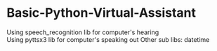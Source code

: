 # Basic-Python-Virtual-Assistant
Using speech_recognition lib for computer's hearing  
Using pyttsx3 lib for computer's speaking out
Other sub libs: datetime
